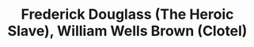 ---
layout: post
title: Frederick Douglass (The Heroic Slave), William Wells Brown (Clotel)
number: 21
---